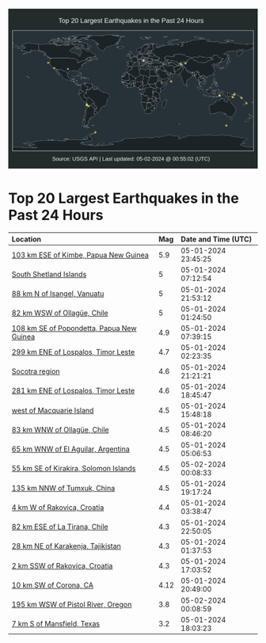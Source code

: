 ![Map](./map.png)

# Top 20 Largest Earthquakes in the Past 24 Hours

| Location | Mag | Date and Time (UTC) |
|:---|:---|:---|
| [103 km ESE of Kimbe, Papua New Guinea](https://earthquake.usgs.gov/earthquakes/eventpage/us6000mvk5) | 5.9 | 05-01-2024 23:45:25 |
| [South Shetland Islands](https://earthquake.usgs.gov/earthquakes/eventpage/us6000mvez) | 5 | 05-01-2024 07:12:54 |
| [88 km N of Isangel, Vanuatu](https://earthquake.usgs.gov/earthquakes/eventpage/us6000mvjq) | 5 | 05-01-2024 21:53:12 |
| [82 km WSW of Ollagüe, Chile](https://earthquake.usgs.gov/earthquakes/eventpage/us6000mvda) | 5 | 05-01-2024 01:24:50 |
| [108 km SE of Popondetta, Papua New Guinea](https://earthquake.usgs.gov/earthquakes/eventpage/us6000mvf5) | 4.9 | 05-01-2024 07:39:15 |
| [299 km ENE of Lospalos, Timor Leste](https://earthquake.usgs.gov/earthquakes/eventpage/us6000mvdq) | 4.7 | 05-01-2024 02:23:35 |
| [Socotra region](https://earthquake.usgs.gov/earthquakes/eventpage/us6000mvjm) | 4.6 | 05-01-2024 21:21:21 |
| [281 km ENE of Lospalos, Timor Leste](https://earthquake.usgs.gov/earthquakes/eventpage/us6000mvi3) | 4.6 | 05-01-2024 18:45:47 |
| [west of Macquarie Island](https://earthquake.usgs.gov/earthquakes/eventpage/us6000mvgz) | 4.5 | 05-01-2024 15:48:18 |
| [83 km WNW of Ollagüe, Chile](https://earthquake.usgs.gov/earthquakes/eventpage/us6000mvfm) | 4.5 | 05-01-2024 08:46:20 |
| [65 km WNW of El Aguilar, Argentina](https://earthquake.usgs.gov/earthquakes/eventpage/us6000mvek) | 4.5 | 05-01-2024 05:06:53 |
| [55 km SE of Kirakira, Solomon Islands](https://earthquake.usgs.gov/earthquakes/eventpage/us6000mvk7) | 4.5 | 05-02-2024 00:08:33 |
| [135 km NNW of Tumxuk, China](https://earthquake.usgs.gov/earthquakes/eventpage/us6000mvi9) | 4.5 | 05-01-2024 19:17:24 |
| [4 km W of Rakovica, Croatia](https://earthquake.usgs.gov/earthquakes/eventpage/us6000mvdz) | 4.4 | 05-01-2024 03:38:47 |
| [82 km ESE of La Tirana, Chile](https://earthquake.usgs.gov/earthquakes/eventpage/us6000mvjy) | 4.3 | 05-01-2024 22:50:05 |
| [28 km NE of Karakenja, Tajikistan](https://earthquake.usgs.gov/earthquakes/eventpage/us6000mvde) | 4.3 | 05-01-2024 01:37:53 |
| [2 km SSW of Rakovica, Croatia](https://earthquake.usgs.gov/earthquakes/eventpage/us6000mvhh) | 4.3 | 05-01-2024 17:03:52 |
| [10 km SW of Corona, CA](https://earthquake.usgs.gov/earthquakes/eventpage/ci40735352) | 4.12 | 05-01-2024 20:49:00 |
| [195 km WSW of Pistol River, Oregon](https://earthquake.usgs.gov/earthquakes/eventpage/us6000mvk6) | 3.8 | 05-02-2024 00:08:59 |
| [7 km S of Mansfield, Texas](https://earthquake.usgs.gov/earthquakes/eventpage/tx2024iolq) | 3.2 | 05-01-2024 18:03:23 |
